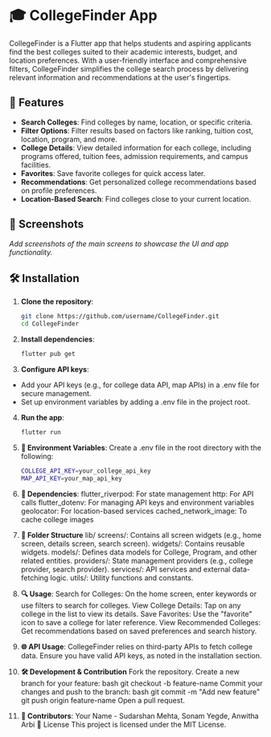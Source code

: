 # 🎓 CollegeFinder App

CollegeFinder is a Flutter app that helps students and aspiring applicants find the best colleges suited to their academic interests, budget, and location preferences. With a user-friendly interface and comprehensive filters, CollegeFinder simplifies the college search process by delivering relevant information and recommendations at the user's fingertips.

## 🚀 Features

- **Search Colleges**: Find colleges by name, location, or specific criteria.
- **Filter Options**: Filter results based on factors like ranking, tuition cost, location, program, and more.
- **College Details**: View detailed information for each college, including programs offered, tuition fees, admission requirements, and campus facilities.
- **Favorites**: Save favorite colleges for quick access later.
- **Recommendations**: Get personalized college recommendations based on profile preferences.
- **Location-Based Search**: Find colleges close to your current location.

## 📱 Screenshots

_Add screenshots of the main screens to showcase the UI and app functionality._

## 🛠️ Installation

1. **Clone the repository**:
   ```bash
   git clone https://github.com/username/CollegeFinder.git
   cd CollegeFinder

2. **Install dependencies**:
   ```bash
   flutter pub get
   
3. **Configure API keys**:
- Add your API keys (e.g., for college data API, map APIs) in a .env file for secure management.
- Set up environment variables by adding a .env file in the project root.

4. **Run the app**:
   ```bash
   flutter run

5. **🔑 Environment Variables**:
Create a .env file in the root directory with the following:
    ```bash
   COLLEGE_API_KEY=your_college_api_key
   MAP_API_KEY=your_map_api_key

6. **🧩 Dependencies**: 
   flutter_riverpod: For state management
   http: For API calls
   flutter_dotenv: For managing API keys and environment variables
   geolocator: For location-based services
   cached_network_image: To cache college images

7. **📂 Folder Structure**
   lib/
      screens/: Contains all screen widgets (e.g., home screen, details screen, search screen).
      widgets/: Contains reusable widgets.
      models/: Defines data models for College, Program, and other related entities.
      providers/: State management providers (e.g., college provider, search provider).
      services/: API services and external data-fetching logic.
      utils/: Utility functions and constants.

8. **🔍 Usage**:
   Search for Colleges:
      On the home screen, enter keywords or use filters to search for colleges.
   View College Details:
      Tap on any college in the list to view its details.
   Save Favorites:
      Use the "favorite" icon to save a college for later reference.
   View Recommended Colleges:
      Get recommendations based on saved preferences and search history.

9. **🌐 API Usage**:
   CollegeFinder relies on third-party APIs to fetch college data. Ensure you have valid API keys, as noted in the installation section.

10.   **🛠️ Development & Contribution**
   Fork the repository.
      Create a new branch for your feature:
   bash
      git checkout -b feature-name
    Commit your changes and push to the branch:
   bash
      git commit -m "Add new feature"
      git push origin feature-name
      Open a pull request.
   
11. **👥 Contributors**: 
   Your Name - Sudarshan Mehta, Sonam Yegde, Anwitha Arbi
📜 License
   This project is licensed under the MIT License.